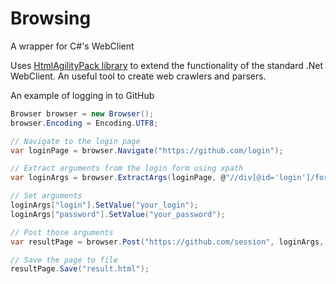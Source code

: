 Browsing
========

A wrapper for C#'s WebClient

Uses [HtmlAgilityPack library](http://htmlagilitypack.codeplex.com/) to extend the functionality of the standard .Net WebClient.
An useful tool to create web crawlers and parsers.

An example of logging in to GitHub

```C#
Browser browser = new Browser();
browser.Encoding = Encoding.UTF8;

// Navigate to the login page
var loginPage = browser.Navigate("https://github.com/login");

// Extract arguments from the login form using xpath
var loginArgs = browser.ExtractArgs(loginPage, @"//div[@id='login']/form");

// Set arguments
loginArgs["login"].SetValue("your_login");
loginArgs["password"].SetValue("your_password");

// Post those arguments
var resultPage = browser.Post("https://github.com/session", loginArgs, false, true);

// Save the page to file
resultPage.Save("result.html");
```
